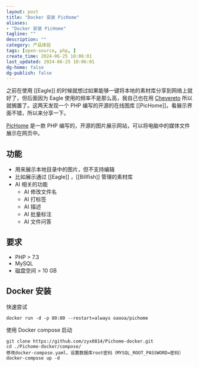 ```yaml
---
layout: post
title: "Docker 安装 PicHome"
aliases:
- "Docker 安装 PicHome"
tagline: ""
description: ""
category: 产品体验
tags: [open-source, php, ]
create_time: 2024-06-25 10:06:01
last_updated: 2024-06-25 10:06:01
dg-home: false
dg-publish: false
---
```


之前在使用 [[Eagle]] 的时候就想过如果能够一键将本地的素材库分享到网络上就好了，但后面因为 Eagle 使用的频率不是那么高，我自己也在用 [Chevereto](https://photo.einverne.info) 所以就搁置了。这两天发现一个 PHP 编写的开源的在线图库 [[PicHome]]，看展示界面不错，所以来分享一下。

[PicHome](https://github.com/zyx0814/Pichome) 是一款 PHP 编写的，开源的图片展示网站，可以将电脑中的媒体文件展示在网页中。

## 功能

- 用来展示本地目录中的图片，但不支持编辑
- 比如展示通过 [[Eagle]] ，[[Billfish]] 管理的素材库
- AI 相关的功能
  - AI 修改文件名
  - AI 打标签
  - AI 描述
  - AI 批量标注
  - AI 文件问答

## 要求

- PHP > 7.3
- MySQL
- 磁盘空间 > 10 GB

## Docker 安装

快速尝试

```
docker run -d -p 80:80 --restart=always oaooa/pichome
```

使用 Docker compose 启动

```
git clone https://github.com/zyx0814/Pichome-docker.git
cd ./Pichome-docker/compose/
修改docker-compose.yaml，设置数据库root密码（MYSQL_ROOT_PASSWORD=密码）
docker-compose up -d
```
